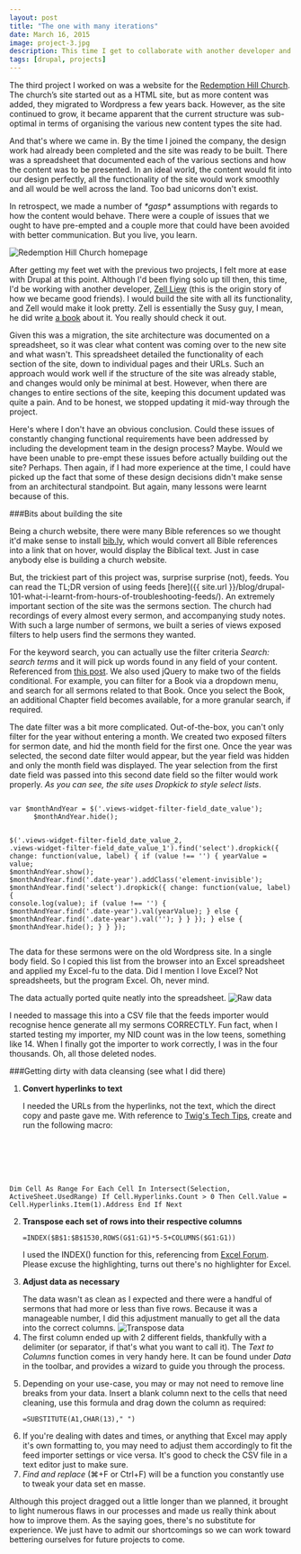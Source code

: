```yaml
---
layout: post
title: "The one with many iterations"
date: March 16, 2015
image: project-3.jpg
description: This time I get to collaborate with another developer and also, continue my adventures with wrangling feeds.
tags: [drupal, projects]
---
```

The third project I worked on was a website for the [Redemption Hill Church](http://rhc.org.sg/). The church’s site started out as a HTML site, but as more content was added, they migrated to Wordpress a few years back. However, as the site continued to grow, it became apparent that the current structure was sub-optimal in terms of organising the various new content types the site had.

And that's where we came in. By the time I joined the company, the design work had already been completed and the site was ready to be built. There was a spreadsheet that documented each of the various sections and how the content was to be presented. In an ideal world, the content would fit into our design perfectly, all the functionality of the site would work smoothly and all would be well across the land. Too bad unicorns don't exist. 

In retrospect, we made a number of *\*gasp\** assumptions with regards to how the content would behave. There were a couple of issues that we ought to have pre-empted and a couple more that could have been avoided with better communication. But you live, you learn.

<img src="{{ site.url }}/images/posts/rhc/rhc.jpg" alt="Redemption Hill Church homepage"/>

After getting my feet wet with the previous two projects, I felt more at ease with Drupal at this point. Although I'd been flying solo up till then, this time, I'd be working with another developer, [Zell Liew](http://zell-weekeat.com/) (this is the origin story of how we became good friends). I would build the site with all its functionality, and Zell would make it look pretty. Zell is essentially the Susy guy, I mean, he did write [a book](http://zell-weekeat.com/learnsusy/) about it. You really should check it out.

Given this was a migration, the site architecture was documented on a spreadsheet, so it was clear what content was coming over to the new site and what wasn't. This spreadsheet detailed the functionality of each section of the site, down to individual pages and their URLs. Such an approach would work well if the structure of the site was already stable, and changes would only be minimal at best. However, when there are changes to entire sections of the site, keeping this document updated was quite a pain. And to be honest, we stopped updating it mid-way through the project.

Here's where I don't have an obvious conclusion. Could these issues of constantly changing functional requirements have been addressed by including the development team in the design process? Maybe. Would we have been unable to pre-empt these issues before actually building out the site? Perhaps. Then again, if I had more experience at the time, I could have picked up the fact that some of these design decisions didn't make sense from an architectural standpoint. But again, many lessons were learnt because of this.

###Bits about building the site

Being a church website, there were many Bible references so we thought it'd make sense to install [bib.ly](https://www.drupal.org/project/bibly), which would convert all Bible references into a link that on hover, would display the Biblical text. Just in case anybody else is building a church website.

But, the trickiest part of this project was, surprise surprise (not), feeds. You can read the TL;DR version of using feeds [here]({{ site.url }}/blog/drupal-101-what-i-learnt-from-hours-of-troubleshooting-feeds/). An extremely important section of the site was the sermons section. The church had recordings of every almost every sermon, and accompanying study notes. With such a large number of sermons, we built a series of views exposed filters to help users find the sermons they wanted.

For the keyword search, you can actually use the filter criteria *Search: search terms* and it will pick up words found in any field of your content. Referenced from [this post](https://www.drupal.org/node/680442). We also used jQuery to make two of the fields conditional. For example, you can filter for a Book via a dropdown menu, and search for all sermons related to that Book. Once you select the Book, an additional Chapter field becomes available, for a more granular search, if required.

<p class="no-margin">The date filter was a bit more complicated. Out-of-the-box, you can't only filter for the year without entering a month. We created two exposed filters for sermon date, and hid the month field for the first one. Once the year was selected, the second date filter would appear, but the year field was hidden and only the month field was displayed. The year selection from the first date field was passed into this second date field so the filter would work properly. <em>As you can see, the site uses Dropkick to style select lists</em>.</p>
<pre><code class="language-javascript">
var $monthAndYear = $('.views-widget-filter-field_date_value');
      $monthAndYear.hide();

$('.views-widget-filter-field_date_value_2, .views-widget-filter-field_date_value_1').find('select').dropkick({
  change: function(value, label) {
    if (value !== '') {
      yearValue = value;
      $monthAndYear.show();
      $monthAndYear.find('.date-year').addClass('element-invisible');
      $monthAndYear.find('select').dropkick({
        change: function(value, label) {
          console.log(value);
          if (value !== '') {
            $monthAndYear.find('.date-year').val(yearValue);
          } else {
            $monthAndYear.find('.date-year').val('');
          }
        }
      });
    } else {
      $monthAndYear.hide();
    }
  }
});</code></pre>

The data for these sermons were on the old Wordpress site. In a single body field. So I copied this list from the browser into an Excel spreadsheet and applied my Excel-fu to the data. Did I mention I love Excel? Not spreadsheets, but the program Excel. Oh, never mind.

The data actually ported quite neatly into the spreadsheet.
<img src="{{ site.url }}/images/posts/rhc/rhc-2.jpg" alt="Raw data"/>

I needed to massage this into a CSV file that the feeds importer would recognise hence generate all my sermons CORRECTLY. Fun fact, when I started testing my importer, my NID count was in the low teens, something like 14. When I finally got the importer to work correctly, I was in the four thousands. Oh, all those deleted nodes.

<a name="data-cleansing"></a>

###Getting dirty with data cleansing (see what I did there)
1. <p class="no-margin"><strong>Convert hyperlinks to text</strong></p>
    
    <p class="no-margin">I needed the URLs from the hyperlinks, not the text, which the direct copy and paste gave me. With reference to <a href="http://twigstechtips.blogspot.sg/2011/06/excel-easily-convert-hyperlinks-to-url.html">Twig's Tech Tips</a>, create and run the following macro:</p>
    <pre><code class="language-bash">
Dim Cell As Range 
For Each Cell In Intersect(Selection, ActiveSheet.UsedRange) 
    If Cell.Hyperlinks.Count > 0 Then 
        Cell.Value = Cell.Hyperlinks.Item(1).Address 
    End If 
Next</code></pre>
 
2. <strong>Transpose each set of rows into their respective columns</strong>
   <pre><code class="language-bash">=INDEX($B$1:$B$1530,ROWS(G$1:G1)*5-5+COLUMNS($G1:G1))</code></pre> 
    I used the INDEX() function for this, referencing from [Excel Forum](http://www.excelforum.com/excel-formulas-and-functions/947088-transpose-every-5-cells-in-column-a-to-indidual-rows-in-column-b.html). Please excuse the highlighting, turns out there's no highlighter for Excel.
3. <p class="no-margin"><strong>Adjust data as necessary</strong></p>
    The data wasn't as clean as I expected and there were a handful of sermons that had more or less than five rows. Because it was a manageable number, I did this adjustment manually to get all the data into the correct columns.
    <img src="{{ site.url }}/images/posts/rhc/rhc-3.jpg" alt="Transpose data"/>
4. The first column ended up with 2 different fields, thankfully with a delimiter (or separator, if that's what you want to call it). The *Text to Columns* function comes in very handy here. It can be found under *Data* in the toolbar, and provides a wizard to guide you through the process.
5. <p class="no-margin">Depending on your use-case, you may or may not need to remove line breaks from your data. Insert a blank column next to the cells that need cleaning, use this formula and drag down the column as required:</p>
    <pre><code class="language-bash">=SUBSTITUTE(A1,CHAR(13)," ")</code></pre>
6. If you're dealing with dates and times, or anything that Excel may apply it's own formatting to, you may need to adjust them accordingly to fit the feed importer settings or vice versa. It's good to check the CSV file in a text editor just to make sure.
7. *Find and replace* (⌘+F or Ctrl+F) will be a function you constantly use to tweak your data set en masse.

Although this project dragged out a little longer than we planned, it brought to light numerous flaws in our processes and made us really think about how to improve them. As the saying goes, there's no substitute for experience. We just have to admit our shortcomings so we can work toward bettering ourselves for future projects to come.
